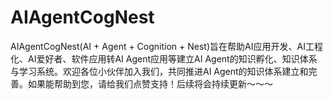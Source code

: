 # AIAgentCogNest
AIAgentCogNest(AI + Agent + Cognition + Nest)旨在帮助AI应用开发、AI工程化、AI爱好者、软件应用转AI Agent应用等建立AI  Agent的知识孵化、知识体系与学习系统。欢迎各位小伙伴加入我们，共同推进AI Agent的知识体系建立和完善。如果能帮助到您，请给我们点赞支持！后续将会持续更新～～～
